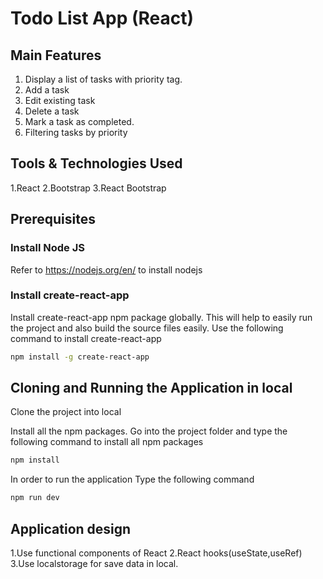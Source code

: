 # Todo List App (React)

## Main Features

1. Display a list of tasks with priority tag.
2. Add a task
3. Edit existing task
4. Delete a task
5. Mark a task as completed.
6. Filtering tasks by priority

## Tools & Technologies Used

1.React
2.Bootstrap
3.React Bootstrap

## Prerequisites

### Install Node JS

Refer to https://nodejs.org/en/ to install nodejs

### Install create-react-app

Install create-react-app npm package globally. This will help to easily run the project and also build the source files easily. Use the following command to install create-react-app

```bash
npm install -g create-react-app
```

## Cloning and Running the Application in local

Clone the project into local

Install all the npm packages. Go into the project folder and type the following command to install all npm packages

```bash
npm install
```

In order to run the application Type the following command

```bash
npm run dev
```

## Application design

1.Use functional components of React
2.React hooks(useState,useRef)
3.Use localstorage for save data in local.
